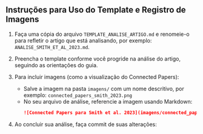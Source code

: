## Instruções para Uso do Template e Registro de Imagens

1. Faça uma cópia do arquivo `TEMPLATE_ANALISE_ARTIGO.md` e renomeie-o para refletir o artigo que está analisando, por exemplo: `ANALISE_SMITH_ET_AL_2023.md`.

2. Preencha o template conforme você progride na análise do artigo, seguindo as orientações do guia.

3. Para incluir imagens (como a visualização do Connected Papers):
   - Salve a imagem na pasta `imagens/` com um nome descritivo, por exemplo: `connected_papers_smith_2023.png`
   - No seu arquivo de análise, referencie a imagem usando Markdown:
     ```markdown
     ![Connected Papers para Smith et al. 2023](imagens/connected_papers_smith_2023.png)
     ```

4. Ao concluir sua análise, faça commit de suas alterações: